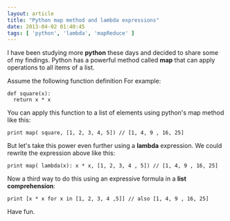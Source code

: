 ```yaml
---
layout: article
title: "Python map method and lambda expressions"
date: 2013-04-02 01:40:45
tags: [ 'python', 'lambda', 'mapReduce' ]
---
```

I have been studying more **python** these days and decided to share some of my findings. Python has a powerful method called **map** that can apply operations to all items of a list.

Assume the following function definition For example:

    def square(x):
      return x * x

You can apply this function to a list of elements using python's map method like this:

    print map( square, [1, 2, 3, 4, 5]) // [1, 4, 9 , 16, 25]

But let's take this power even further using a **lambda** expression. We could rewrite the expression above like this:

    print map( lambda(x): x * x, [1, 2, 3, 4 , 5]) // [1, 4, 9 , 16, 25]

Now a third way to do this using an expressive formula in a **list comprehension**:

    print [x * x for x in [1, 2, 3, 4 ,5]] // also [1, 4, 9 , 16, 25]

Have fun.